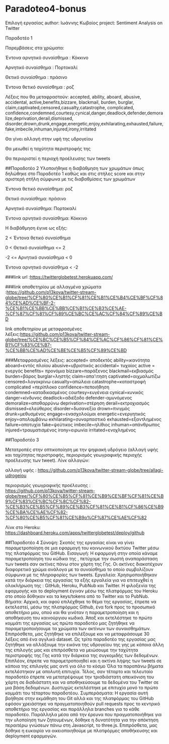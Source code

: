# Paradoteo4-bonus

Επιλογή εργασίας author: Ιωάννης Κωβαίος project: Sentiment Analysis on Twitter

Παραδοτέο 1

Παρεμβάσεις στα χρώματα:

Έντονα αρνητικό συναίσθημα : Κόκκινο

Αρνητικό συναίσθημα : Πορτοκαλί

Θετικό συναίσθημα : πράσινο

Έντονα θετικό συναίσθημα : ροζ

Λέξεις που θα μεταφραστούν: accepted, ability, aboard, abusive, accidental, active,benefits,bizzare, blackmail, burden, burglar, claim,captivated,censored,casualty,catastrophe, complicated, confidence,condemned,courtesy,cynical,danger,deadlock,defender,demoralize,deprivation,derail,dismissed, disorder,drown,drunk,engage,energetic,enjoy,exhilarating,exhausted,failure,fake,imbecile,inhuman,injured,irony,irritated

Θα γίνει αλλαγή στην υφή της υδρογείου

Θα μειωθεί η ταχύτητα περιστροφής της

Θα περιοριστεί η περιοχή προέλευσης των tweets

##Παραδοτέο 2 Υλοποιήθηκε η διαβάθμηση των χρωμάτων όπως δηλώθηκε στο Παραδοτέο 1 καθώς και στις στήλες score και στην αριστερή στήλη σύμφωνα με τις διαβαθμίσεις των χρωμάτων

Έντονα θετικό συναίσθημα: ροζ

Θετικό συναίσθημα: πράσινο

Αρνητικό συναίσθημα: Πορτοκαλί

Έντονα αρνητικό συναίσθημα: Κόκκινο

Η διαβάθμηση έγινε ως εξής:

2 < Έντονα θετικό συναίσθημα

0 < Θετικό συναίσθημα <= 2

-2 <= Αρνητικό συναίσθημα < 0

Έντονα αρνητικό συναίσθημα < -2

###link url :https://twitterglobetest.herokuapp.com/

###link αποθετηρίου με αλλαγμένα χρώματα :https://github.com/p13kova/twitter-stream-globe/tree/%CF%80%CE%B1%CF%81%CE%B1%CE%B4%CE%BF%CF%84%CE%AD%CE%BF-2-%CE%B1%CE%BB%CE%BB%CE%B1%CE%B3%CE%AE-%CF%87%CF%81%CF%89%CE%BC%CE%AC%CF%84%CF%89%CE%BD

link αποθετηρίου με μεταφρασμένες λέξεις:https://github.com/p13kova/twitter-stream-globe/tree/%CE%BC%CE%B5%CF%84%CE%AC%CF%86%CF%81%CE%B1%CF%83%CE%B7-%CE%BB%CE%AD%CE%BE%CE%B5%CF%89%CE%BD

###Μεταφρασμένες λέξεις: accepted= αποδεκτός ability=ικανότητα aboard=εντός πλοίου abusive=υβριστικός accidental= τυχαίος active = ενεργός benefits= προνόμια bizzare=παράξενος blackmail=εκβιασμός burden=βάρος burglar=ληστής claim=απα'ιτηση captivated=αιχμαλωτίζω censored=λογοκρίνω casualty=απώλεια catastrophe=καταστροφή complicated =περίπλοκο confidence=πεποιήθηση condemned=καταδικασμένος courtesy=ευγένεια cynical=κυνικός danger=κίνδυνος deadlock=αδιέξοδο defender-αμυνόμενος demoralize=αποθαρρύνω deprivation=στέρηση derail=εκτροχιασμός dismissed=ελεύθερος disorder=δυσανεξία drown=πνιγμός drunk=μεθυσμένος engage=ενασχολούμαι energetic=ενεργητικός enjoy=απολαμβάνω exhilarating=συναρπαστικό exhausted=εξαντλημένος failure=αποτυχία fake=ψεύτικος imbecile=ηλίθιος inhuman=απάνθρωπος injured=τραυματισμένος irony=ειρωνία irritated=ενοχλημένος

##Παραδοτέο 3

Μετατροπές στην οπτικοποίηση με την ψηφιακή υδρόγειο (αλλαγή υφής και ταχύτητας περιστροφής, περιορισμός γεωγραφικής περιoχής προέλευσης των tweet). Λίνκ αλλαγών:

αλλαγή υφής : https://github.com/p13kova/twitter-stream-globe/tree/allagi-udrogeiou

περιορισμός γεωγραφικής προέλευσης : https://github.com/p13kova/twitter-stream-globe/tree/%CF%80%CE%B5%CF%81%CE%B9%CE%BF%CF%81%CE%B9%CF%83%CE%BC%CF%8C%CF%82-%CE%B3%CE%B5%CF%89%CE%B3%CF%81%CE%B1%CF%86%CE%B9%CE%BA%CE%AE%CF%82-%CF%80%CE%B5%CF%81%CE%B9o%CF%87%CE%AE%CF%82

Λίνκ στο Heroku: https://dashboard.heroku.com/apps/twitterglobetest/deploy/github

##Παραδοτέο 4
Σύνοψη:
Σκοπός της εργασίας είναι να γίνει παραμετροποίηση σε μια εφαρμογή του κοινωνικού δικτύου Twitter μέσω της πλατφόρμας του GitHub.
Εισαγωγή:
Η εφαρμογή στην οποία κάναμε παραμετροποίηση του  κώδικα της , πετύχαμε την  σωστή αναπαράσταση των tweets σαν ακτίνες πάνω στον χάρτη της Γης. Οι ακτίνες διακατέχουν διαφορετικό χρώμα ανάλογα με το συναίσθημα το οποίο συμβολίζουν σύμφωνα με τις πληροφορίες των tweets.
Εργαλεία:
Χρησιμοποιήθηκαν κατά την διάρκεια της εργασίας τα εξής εργαλεία για να επιτευχθεί η ολοκλήρωση της : GitHub, Heroku, PubNub και Twitter.
Η φιλοξενία της εφαρμογής  και το deployment έγιναν μέσω της πλατφόρμας του Heroku στο οποίο δόθηκαν και τα keys/tokens από το Twitter και το PubNub.
Βήματα:
Αρχικά, και αφού επιλέχθηκε το θέμα της εργασίας, έπρεπε να εκτελεστεί, μέσω της πλατφόρμας Github, ένα fork προς το προσωπικό αποθετήριο μου, οπού και θα γινόταν η παραμετροποίηση και η αποθήκευση του καινούργιου κωδικά.
Άπαξ και εκτελέστηκε το πρώτο κομμάτι της εργασίας ως πρώτο παραδοτέο μας ζητήθηκε να παραμετροποιήσουμε τα χρώματα των ακτίνων των συναισθημάτων. Επιπρόσθετα, μας ζητήθηκε να επιλέξουμε και να μεταφράσουμε 30 λέξεις από ένα αγγλικό dataset.
Ως τρίτο παραδοτέο της εργασίας μας ζητήθηκε να αλλάξουμε την εικόνα της υδρογείου της γης με κάποια άλλη της επιλογής μας και επιπρόσθετα να μειώσουμε την ταχύτητα περιστροφής της Γης κατά την διάρκεια της συγκομιδής των δεδομένων. Επιπλέον, έπρεπε να παραμετροποιηθεί και η ακτίνα λήψης των tweets σε κάποια της επιλογής μας αντί για όλο το κόσμο
Όλα τα παραπάνω βήματα εκτελέστηκαν με απολυτή επιτυχία.
Τέλος, σαν τέταρτο και τελευταίο παραδοτέο έπρεπε να μετατρέψουμε την τρισδιάστατη απεικόνιση του χάρτη σε δισδιάστατη και να αποθηκεύσουμε τα δεδομένα του Twitter σε μια βάση δεδομένων. Δυστυχώς εκτελέστηκε με επιτυχία μονό το πρώτο κομμάτι του τέταρτου παραδοτέου.
Συμπεράσματα:
Η εργασία αυτή βοήθησε στην εκμάθηση  του Git αλλά και της πλατφόρμας του GitHub εφόσον χρειάστηκε να πραγματοποιηθούν pull requests προς το κεντρικό αποθετήριο της εργασίας και παράλληλα branches για το κάθε παραδοτέο.
Παράλληλα μέσα από την έρευνα που πραγματοποιήθηκε για την υλοποίηση των ζητουμένων, δόθηκε η δυνατότητα για την απόκτηση περαιτέρω γνώσεων πάνω στη Javascript, το three.js. Επιπρόσθετα, μας δόθηκε η ευκαιρία να οικειοποιηθούμε με πλατφόρμες αποθήκευσης και deployment εφαρμογών.
